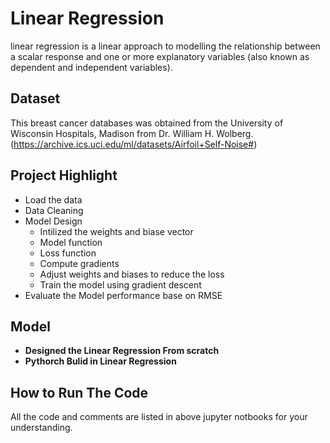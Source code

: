 # Linear Regression  
 linear regression is a linear approach to modelling the relationship between a scalar response and one or more explanatory variables (also known as dependent and independent variables).
 
## Dataset
This breast cancer databases was obtained from the University of Wisconsin Hospitals, Madison from Dr. William H. Wolberg.
(https://archive.ics.uci.edu/ml/datasets/Airfoil+Self-Noise#)

## Project Highlight
- Load the data  
- Data Cleaning
- Model Design
  - Intilized the weights and biase vector
  - Model function
  - Loss function
  - Compute gradients
  - Adjust weights and biases to reduce the loss
  - Train the model using gradient descent
- Evaluate the Model performance base on RMSE

## Model
- **Designed the Linear Regression From scratch**
- **Pythorch Bulid in Linear Regression**


## How to Run The Code
All the code and comments are listed in above jupyter notbooks for your understanding.
